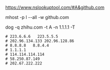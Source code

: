 
https://www.nslookuptool.com/#A&github.com


mhost -p l --all -w github.com


dog -q zhihu.com -t A -n 1.1.1.1 -T

    # 223.6.6.6   223.5.5.5
    # 202.96.134.133 202.96.128.86
    # 8.8.8.8   8.8.4.4
    # 1.1.1.1
    # 114.114.114.114
    # 58.250.87.149
    # 202.67.222.222

